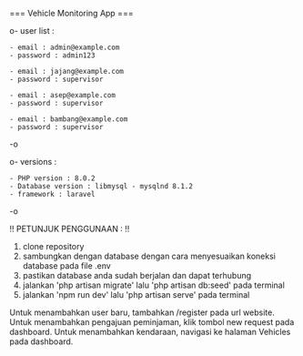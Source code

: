 === Vehicle Monitoring App ===

o- user list :

    - email : admin@example.com
    - password : admin123

    - email : jajang@example.com
    - password : supervisor

    - email : asep@example.com
    - password : supervisor

    - email : bambang@example.com
    - password : supervisor

-o

o- versions :

    - PHP version : 8.0.2
    - Database version : libmysql - mysqlnd 8.1.2
    - framework : laravel

-o

!! PETUNJUK PENGGUNAAN : !!

1. clone repository
2. sambungkan dengan database dengan cara menyesuaikan koneksi database pada file .env
3. pastikan database anda sudah berjalan dan dapat terhubung
4. jalankan 'php artisan migrate' lalu 'php artisan db:seed' pada terminal
5. jalankan 'npm run dev' lalu 'php artisan serve' pada terminal

Untuk menambahkan user baru, tambahkan /register pada url website.
Untuk menambahkan pengajuan peminjaman, klik tombol new request pada dashboard.
Untuk menambahkan kendaraan, navigasi ke halaman Vehicles pada dashboard.


